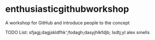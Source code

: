 # enthusiasticgithubworkshop
A workshop for GitHub and introduce people to the concept


TODO List:
sfjagj;dagjskldfhk';fodagh;dasyjhlkfdjb;
lsdtj;yl
alex smells
